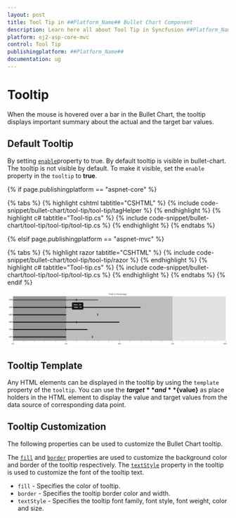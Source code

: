 ```yaml
---
layout: post
title: Tool Tip in ##Platform_Name## Bullet Chart Component
description: Learn here all about Tool Tip in Syncfusion ##Platform_Name## Bullet Chart component of Syncfusion Essential JS 2 and more.
platform: ej2-asp-core-mvc
control: Tool Tip
publishingplatform: ##Platform_Name##
documentation: ug
---
```



# Tooltip

When the mouse is hovered over a bar in the Bullet Chart, the tooltip displays important summary about the actual and the target bar values.

## Default Tooltip

By setting [`enable`](https://help.syncfusion.com/cr/aspnetcore-js2/Syncfusion.EJ2.Charts.BulletChartBuilder.html)property to true. By default tooltip is visible in bullet-chart.
The tooltip is not visible by default. To make it visible, set the `enable` property in the `tooltip` to **true**.

{% if page.publishingplatform == "aspnet-core" %}

{% tabs %}
{% highlight cshtml tabtitle="CSHTML" %}
{% include code-snippet/bullet-chart/tool-tip/tool-tip/tagHelper %}
{% endhighlight %}
{% highlight c# tabtitle="Tool-tip.cs" %}
{% include code-snippet/bullet-chart/tool-tip/tool-tip/tool-tip.cs %}
{% endhighlight %}
{% endtabs %}

{% elsif page.publishingplatform == "aspnet-mvc" %}

{% tabs %}
{% highlight razor tabtitle="CSHTML" %}
{% include code-snippet/bullet-chart/tool-tip/tool-tip/razor %}
{% endhighlight %}
{% highlight c# tabtitle="Tool-tip.cs" %}
{% include code-snippet/bullet-chart/tool-tip/tool-tip/tool-tip.cs %}
{% endhighlight %}
{% endtabs %}
{% endif %}



![Bullet Chart displays ToolTip](images/blazor-bulletchart-tooltip.png)

## Tooltip Template

Any HTML elements can be displayed in the tooltip by using the `template` property of the `tooltip`. You can use the **${target}** and **${value}** as place holders in the HTML element to display the value and target values from the data source of corresponding data point.

## Tooltip Customization

The following properties can be used to customize the Bullet Chart tooltip.

The [`fill`](https://help.syncfusion.com/cr/aspnetcore-js2/Syncfusion.EJ2.Charts.BulletChartBuilder.html) and [`border`](https://help.syncfusion.com/cr/aspnetcore-js2/Syncfusion.EJ2.Charts.BulletChartBuilder.html) properties are used to customize the background color and border of the tooltip respectively. The [`textStyle`](https://help.syncfusion.com/cr/aspnetcore-js2/Syncfusion.EJ2.Charts.BulletChartBuilder.html) property in the tooltip is used to customize the font of the tooltip text.
* `fill` - Specifies the color of tooltip.
* `border` - Specifies the tooltip border color and width.
* `textStyle` - Specifies the tooltip font family, font style, font weight, color and size.
